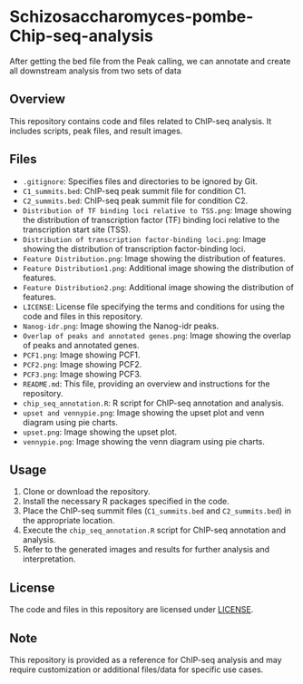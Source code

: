 # Schizosaccharomyces-pombe-Chip-seq-analysis

After getting the bed file from the Peak calling, we can annotate and create all downstream analysis from two sets of data

## Overview
This repository contains code and files related to ChIP-seq analysis. It includes scripts, peak files, and result images.

## Files
- `.gitignore`: Specifies files and directories to be ignored by Git.
- `C1_summits.bed`: ChIP-seq peak summit file for condition C1.
- `C2_summits.bed`: ChIP-seq peak summit file for condition C2.
- `Distribution of TF binding loci relative to TSS.png`: Image showing the distribution of transcription factor (TF) binding loci relative to the transcription start site (TSS).
- `Distribution of transcription factor-binding loci.png`: Image showing the distribution of transcription factor-binding loci.
- `Feature Distribution.png`: Image showing the distribution of features.
- `Feature Distribution1.png`: Additional image showing the distribution of features.
- `Feature Distribution2.png`: Additional image showing the distribution of features.
- `LICENSE`: License file specifying the terms and conditions for using the code and files in this repository.
- `Nanog-idr.png`: Image showing the Nanog-idr peaks.
- `Overlap of peaks and annotated genes.png`: Image showing the overlap of peaks and annotated genes.
- `PCF1.png`: Image showing PCF1.
- `PCF2.png`: Image showing PCF2.
- `PCF3.png`: Image showing PCF3.
- `README.md`: This file, providing an overview and instructions for the repository.
- `chip_seq_annotation.R`: R script for ChIP-seq annotation and analysis.
- `upset and vennypie.png`: Image showing the upset plot and venn diagram using pie charts.
- `upset.png`: Image showing the upset plot.
- `vennypie.png`: Image showing the venn diagram using pie charts.

## Usage
1. Clone or download the repository.
2. Install the necessary R packages specified in the code.
3. Place the ChIP-seq summit files (`C1_summits.bed` and `C2_summits.bed`) in the appropriate location.
4. Execute the `chip_seq_annotation.R` script for ChIP-seq annotation and analysis.
5. Refer to the generated images and results for further analysis and interpretation.

## License
The code and files in this repository are licensed under [LICENSE](LICENSE).

## Note
This repository is provided as a reference for ChIP-seq analysis and may require customization or additional files/data for specific use cases.
